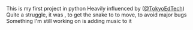 This is my first project in python
Heavily influenced by ([@TokyoEdTech](https://www.youtube.com/@TokyoEdTech))
Quite a struggle, it was , to get the snake to to move, to avoid major bugs
Something I'm still working on is adding music to it